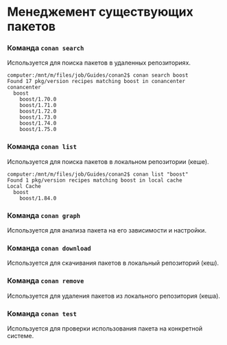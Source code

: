 

# Менеджемент существующих пакетов

### Команда `conan search`

Используется для поиска пакетов в удаленных репозиториях.
```
computer:/mnt/m/files/job/Guides/conan2$ conan search boost
Found 17 pkg/version recipes matching boost in conancenter
conancenter     
  boost         
    boost/1.70.0
    boost/1.71.0
    boost/1.72.0
    boost/1.73.0
    boost/1.74.0
    boost/1.75.0

```

### Команда `conan list`

Используется для поиска пакетов в локальном репозитории (кеше).

```
computer:/mnt/m/files/job/Guides/conan2$ conan list "boost"
Found 1 pkg/version recipes matching boost in local cache
Local Cache
  boost
    boost/1.84.0
```

### Команда `conan graph`

Используется для анализа пакета на его зависимости и настройки.

### Команда `conan download`

Используется для скачивания пакетов в локальный репозиторий (кеш).

### Команда `conan remove`

Используется для удаления пакетов из локального репозитория (кеша).

### Команда `conan test`

Используется для проверки использования пакета на конкретной системе.